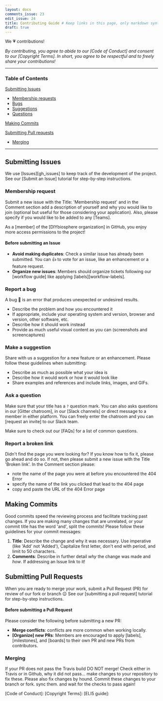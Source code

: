 ```yaml
---
layout: docs
comments_issue: 23
edit_issue: 24
title: Contributing Guide # Keep links in this page, only markdown syntax. File is copied into .github folder to appear in the repo
draft: true
---
```


We :heartpulse: contributions!

_By contributing, you agree to abide to our [Code of Conduct] and consent to our [Copyright Terms]. In short, you agree to be respectful and to freely share your contributions!_

---

### Table of Contents

[Submitting Issues](#submitting-issues)

- [Membership requests](#membership-request)
- [Bugs](#report-a-bug)
- [Suggestions](#make-a-suggestion)
- [Questions](#ask-a-question)


[Making Commits](#making-commits)

[Submitting Pull requests](#submiting-Pull-Requests)

- [Merging]()

---

## Submitting Issues
We use [Issues][gh_issues] to keep track of the development of the project. See our [Submit an Issue] tutorial for step-by-step instructions.

### Membership request
Submit a new issue with the Title: 'Membership request' and in the Comment section add a description of yourself and why you would like to join (optional but useful for those considering your application). Also, please specify if you would like to be added to any [Teams].

As a [member] of the [DIYbiosphere organization] in GitHub, you enjoy more access permissions to the project!

#### Before submitting an Issue

- **Avoid making duplicates**: Check a similar issue has already been submitted. You can :+1: to vote for an issue, like an enhancement or a feature request.
- **Organize new issues**: Members should organize tickets following our [workflow guide] like applying [labels][workflow-labels].

### Report a bug
A bug :bug: is an error that produces unexpected or undesired results.

- Describe the problem and how you encountered it
- If appropriate, include your operating system and version, browser and version, other software, etc.
- Describe how it should work instead
- Provide as much useful visual content as you can (screenshots and screencaptures)

### Make a suggestion
Share with us a suggestion for a new feature or an enhancement. Please follow these guidelines when submitting:

- Describe as much as possible what your idea is
- Describe how it would work or how it would look like
- Share examples and references and include links, images, and GIFs.

### Ask a question
Make sure that your title has a `?` question mark. You can also asks questions in our [Gitter chatroom], in our [Slack channels] or direct message to a member in either platform. You can freely enter the chatroom and you can [request an invite] to our Slack team.

Make sure to check out our [FAQs] for a list of common questions.

### Report a broken link
Didn't find the page you were looking for? If you know how to fix it, please go ahead and do so. If not, then please submit a new issue with the Title 'Broken link'. In the Comment section please:

- note the name of the page you were at before you encountered the 404 Error
- specify the name of the link you clicked that lead to the 404 page
- copy and paste the URL of the 404 Error page

## Making Commits
Good commits speed the reviewing process and facilitate tracking past changes. If you are making many changes that are unrelated, or your commit title has the word 'and', split the commits! Please follow these guidelines for your commit messages:

1. **Title**: Describe the change and why it was necessary. Use imperative (like 'Add' not 'Added'), Capitalize first letter, don't end with period, and limit to 50 characters.
2. **Comments**: Describe in further detail _why_ the change was made and _how_. If addressing an Issue link to it!

## Submitting Pull Requests
When you are ready to merge your work, submit a Pull Request (PR) for review of our fork or branch :wink: See our [submitting a pull request] tutorial for step-by-step instructions.

#### Before submitting a Pull Request
Please consider the following before submitting a new PR:

- **Merge conflicts**: conflicts are more common when working locally.
- **[Organize] new PRs**: Members are encouraged to apply [labels], [milestones], and [boards] to their own PR and new PRs from contributors.


### Merging
If your PR does not pass the Travis build DO NOT merge! Check either in Travis or in Github, why it did not pass... make changes to your repository to fix these. Please also fix changes by hound. Commit these changes to your branch or fork. sync them. and wait for the checks to pass again!

[Code of Conduct]:
[Copyright Terms]:
[ELI5 guide]:
